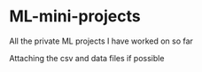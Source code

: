 # ML-mini-projects
All the private ML projects I have worked on so far

Attaching the csv and data files if possible
